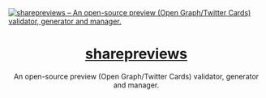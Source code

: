 <a href="https://dub.co">
  <img alt="sharepreviews – An open-source preview (Open Graph/Twitter Cards) validator, generator and manager." src="https://sharepreviews-3zgb1ho83-santiago-galan-s-team.vercel.app/opengraph-image.png?372ee3567bb354bc">
  <h1 align="center">sharepreviews</h1>
</a>

<p align="center">
  An open-source preview (Open Graph/Twitter Cards) validator, generator and manager.
</p>
